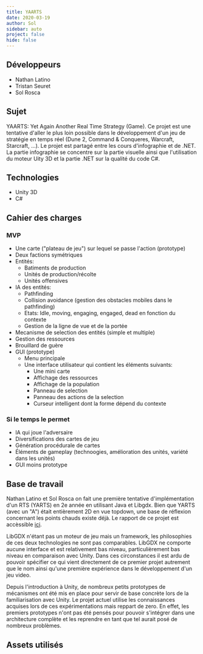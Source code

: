 ```yaml
---
title: YAARTS
date: 2020-03-19
author: Sol
sidebar: auto
project: false
hide: false
---
```


## Développeurs

* Nathan Latino
* Tristan Seuret
* Sol Rosca

## Sujet

YAARTS: Yet Again Another Real Time Strategy (Game). Ce projet est une tentative d'aller le plus loin possible dans le développement d'un jeu de stratégie en temps réel (Dune 2, Command & Conqueres, Warcraft, Starcraft, ...). Le projet est partagé entre les cours d'infographie et de .NET. La partie infographie se concentre sur la partie visuelle ainsi que l'utilisation du moteur Uity 3D et la partie .NET sur la qualité du code C#.

## Technologies

* Unity 3D
* C#

## Cahier des charges

### MVP

* Une carte ("plateau de jeu") sur lequel se passe l'action (prototype)
* Deux factions symétriques
* Entités:
    * Batiments de production
    * Unités de production/récolte
    * Unités offensives
* IA des entités:
    * Pathfinding
    * Collision avoidance (gestion des obstacles mobiles dans le pathfinding)
    * Etats: Idle, moving, engaging, engaged, dead en fonction du contexte
    * Gestion de la ligne de vue et de la portée
* Mecanisme de selection des entités (simple et multiple)
* Gestion des ressources
* Brouillard de guère
* GUI (prototype)
    * Menu principale
    * Une interface utilisateur qui contient les éléments suivants:
        * Une mini carte
        * Affichage des ressources
        * Affichage de la population
        * Panneau de selection
        * Panneau des actions de la selection
        * Curseur intelligent dont la forme dépend du contexte

### Si le temps le permet

* IA qui joue l'adversaire
* Diversifications des cartes de jeu
* Génération procédurale de cartes
* Éléments de gameplay (technoogies, amélioration des unités, variété dans les unités)
* GUI moins prototype

## Base de travail

Nathan Latino et Sol Rosca on fait une première tentative d'implémentation d'un RTS (YARTS) en 2e année en utilisant Java et Libgdx. Bien que YARTS (avec un "A") était entièrement 2D en vue topdown, une base de réflexion concernant les points chauds existe déjà. Le rapport de ce projet est accèssible [ici](https://github.com/nathanlatino/yarts/blob/master/doc/Rapport-YARTS.pdf).

LibGDX n'étant pas un moteur de jeu mais un framework, les philosophies de ces deux technologies ne sont pas comparables. LibGDX ne comporte aucune interface et est relativement bas niveau, particulièrement bas niveau en comparaison avec Unity. Dans ces circonstances il est ardu de pouvoir spécifier ce qui vient directement de ce premier projet autrement que le nom ainsi qu'une première expérience dans le développement d'un jeu video.

Depuis l'introduction à Unity, de nombreux petits prototypes de mécanismes ont été mis en place pour servir de base concrète lors de la familiarisation avec Unity. Le projet actuel utilise les connaissances acquises lors de ces expérimentations mais reppart de zero. En effet, les premiers prototypes n'ont pas été pensés pour pouvoir s'intégrer dans une architecture complète et les reprendre en tant que tel aurait posé de nombreux problèmes.

## Assets utilisés

